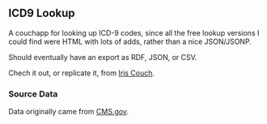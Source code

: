 ## ICD9 Lookup

A couchapp for looking up ICD-9 codes, since all the free lookup versions I could find were HTML with lots of adds, rather than a nice JSON/JSONP.

Should eventually have an export as RDF, JSON, or CSV.

Chech it out, or replicate it, from [Iris Couch](http://robbinsd.iriscouch.com/icd9lookup/_design/icd9lookup/index.html).

### Source Data

Data originally came from [CMS.gov](https://www.cms.gov/ICD9ProviderDiagnosticCodes/downloads/cmsv29_master_descriptions.zip "CMS.gov Diagnosis and Procedure Codes").
